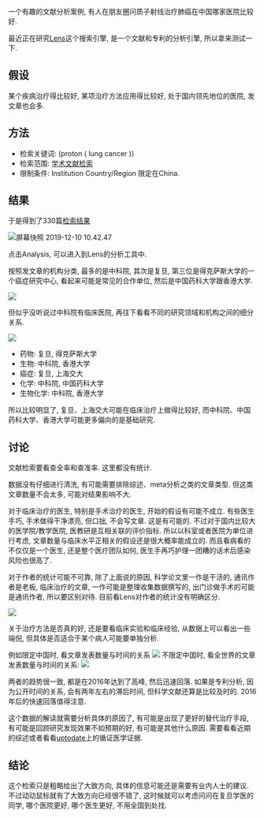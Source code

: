 <!--
.. title: 文献分析一则: 查文献找医院
.. slug: paper_analysis
.. date: 2019-12-10 10:00 UTC+08:00
.. tags: 
.. category: 
.. link:
.. description:
.. type: text
-->

一个有趣的文献分析案例, 有人在朋友圈问质子射线治疗肺癌在中国哪家医院比较好. 

最近正在研究[Lens](http://lens.org)这个搜索引擎, 是一个文献和专利的分析引擎, 所以拿来测试一下. 

<!-- TEASER_END -->

## 假设

某个疾病治疗得比较好, 某项治疗方法应用得比较好, 处于国内领先地位的医院, 发文章也会多. 

## 方法

* 检索关键词: (proton ( lung cancer ))
* 检索范围: [学术文献检索](https://www.lens.org/lens/new-search?type=SCHOLAR)
* 限制条件: Institution Country/Region 限定在China.

## 结果

于是得到了330篇[检索结果](https://link.lens.org/ips07WpBLog)

![屏幕快照 2019-12-10 10.42.47](https://i.loli.net/2019/12/10/iIr9n6aGdyCROBz.png)

点击Analysis, 可以进入到Lens的分析工具中. 

按照发文章的机构分类, 最多的是中科院, 其次是复旦, 第三位是得克萨斯大学的一个癌症研究中心, 看起来可能是常见的合作单位, 然后是中国药科大学跟香港大学. 

![](https://i.loli.net/2019/12/10/ykEneFPJVQgMY1j.png)

但似乎没听说过中科院有临床医院, 再往下看看不同的研究领域和机构之间的细分关系. 

![](https://i.loli.net/2019/12/10/qrj3XonNp6ksVFI.png)

* 药物: 复旦, 得克萨斯大学
* 生物: 中科院, 香港大学
* 癌症: 复旦, 上海交大
* 化学: 中科院, 中国药科大学
* 生物化学: 中科院, 香港大学

所以比较明显了, 复旦、上海交大可能在临床治疗上做得比较好, 而中科院、中国药科大学、香港大学可能更多偏向的是基础研究. 

## 讨论

文献检索要看查全率和查准率. 这里都没有统计. 

数据没有仔细进行清洗, 有可能需要排除综述、meta分析之类的文章类型. 但这类文章数量不会太多, 可能对结果影响不大. 

对于临床治疗的医生, 特别是手术治疗的医生, 开始的假设有可能不成立. 有些医生手巧, 手术做得干净漂亮, 但口拙, 不会写文章. 这是有可能的. 不过对于国内比较大的医学院/教学医院, 医教研是互相关联的评价指标. 所以以科室或者医院为单位进行考虑, 文章数量与临床水平正相关的假设还是很大概率能成立的. 而且看病看的不仅仅是一个医生, 还是整个医疗团队如何, 医生手再巧护理一团糟的话术后感染风险也很高了. 

对于作者的统计可能不可靠, 除了上面说的原因, 科学论文里一作是干活的, 通讯作者是老板, 临床治疗的文章, 一作可能是整理收集数据撰写的, 出门诊做手术的可能是通讯作者, 所以要区别对待. 目前看Lens对作者的统计没有明确区分. 

![](https://i.loli.net/2019/12/10/S6RuaOoC7jYMtZf.png)

关于治疗方法是否真的好, 还是要看临床实验和临床经验, 从数据上可以看出一些端倪, 但具体是否适合于某个病人可能要单独分析.

例如限定中国时, 看文章发表数量与时间的关系
![](https://i.loli.net/2019/12/10/NPfIJqjh5CToVvp.png)
不限定中国时, 看全世界的文章发表数量与时间的关系:
![](https://i.loli.net/2019/12/10/zTJDd654oL7aAX3.png)

两者的趋势很一致, 都是在2016年达到了高峰, 然后迅速回落. 如果是专利分析, 因为公开时间的关系, 会有两年左右的滞后时间, 但科学文献还算是比较及时的. 2016年后的快速回落值得注意. 

这个数据的解读就需要分析具体的原因了, 有可能是出现了更好的替代治疗手段, 有可能是回顾研究发现效果不如预期的好, 有可能是其他什么原因. 需要看看近期的综述或者看看[uptodate](https://www.uptodate.com)上的循证医学证据. 

## 结论

这个检索只是粗略给出了大致方向, 具体的信息可能还是需要有业内人士的建议. 不过动动鼠标就有了大致方向已经很不错了, 这时候就可以考虑问问在复旦学医的同学, 哪个医院更好, 哪个医生更好, 不用全国到处找. 
